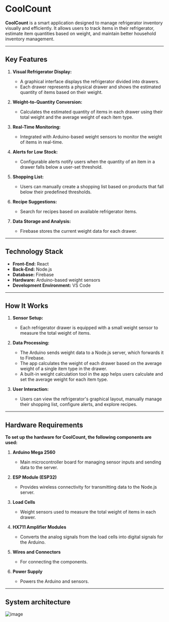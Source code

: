 # CoolCount

**CoolCount** is a smart application designed to manage refrigerator inventory visually and efficiently. It allows users to track items in their refrigerator, estimate item quantities based on weight, and maintain better household inventory management.

---

## Key Features

1. **Visual Refrigerator Display:**
   - A graphical interface displays the refrigerator divided into drawers.
   - Each drawer represents a physical drawer and shows the estimated quantity of items based on their weight.

2. **Weight-to-Quantity Conversion:**
   - Calculates the estimated quantity of items in each drawer using their total weight and the average weight of each item type.

3. **Real-Time Monitoring:**
   - Integrated with Arduino-based weight sensors to monitor the weight of items in real-time.

4. **Alerts for Low Stock:**
   - Configurable alerts notify users when the quantity of an item in a drawer falls below a user-set threshold.
  
5. **Shopping List:**
   - Users can manually create a shopping list based on products that fall below their predefined thresholds.

6. **Recipe Suggestions:**
   - Search for recipes based on available refrigerator items.

7. **Data Storage and Analysis:**
   - Firebase stores the current weight data for each drawer.

---

## Technology Stack

- **Front-End:** React
- **Back-End:** Node.js
- **Database:** Firebase
- **Hardware:** Arduino-based weight sensors
- **Development Environment:** VS Code

---

## How It Works

1. **Sensor Setup:**
   - Each refrigerator drawer is equipped with a small weight sensor to measure the total weight of items.

2. **Data Processing:**
   - The Arduino sends weight data to a Node.js server, which forwards it to Firebase.
   - The app calculates the weight of each drawer based on the average weight of a single item type in the drawer.
   - A built-in weight calculation tool in the app helps users calculate and set the average weight for each item type.
     
3. **User Interaction:**
   - Users can view the refrigerator's graphical layout, manually manage their shopping list, configure alerts, and explore recipes.

---

## Hardware Requirements

**To set up the hardware for CoolCount, the following components are used:**

1. **Arduino Mega 2560**
   - Main microcontroller board for managing sensor inputs and sending data to the server.
     
2. **ESP Module (ESP32)**
   - Provides wireless connectivity for transmitting data to the Node.js server.
     
3. **Load Cells**
   - Weight sensors used to measure the total weight of items in each drawer.
     
4. **HX711 Amplifier Modules**
   - Converts the analog signals from the load cells into digital signals for the Arduino.
     
5. **Wires and Connectors**
   - For connecting the components.
    
6. **Power Supply**
   - Powers the Arduino and sensors.

---
## System architecture
![image](https://github.com/user-attachments/assets/9396bcc6-7d5a-4243-9c62-e84972153327)

